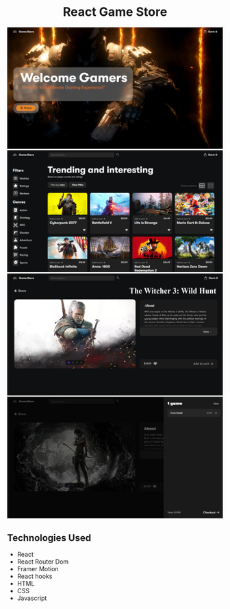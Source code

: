<h1 align="center"> React Game Store</h1>



![](Untitled.png)
![](Trendingpage.png)
![](Gamepage.png)
![](Cart.png)


## Technologies Used
- React
- React Router Dom
- Framer Motion
- React hooks
- HTML
- CSS
- Javascript

